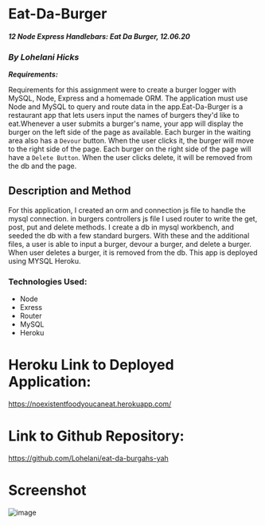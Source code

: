 # Eat-Da-Burger

#### _12 Node Express Handlebars: Eat Da Burger, 12.06.20_

### _By Lohelani Hicks_

***Requirements:***

Requirements for this assignment were to create a burger logger with MySQL, Node, Express and a homemade ORM. The application must use Node and MySQL to query and route data in the app.Eat-Da-Burger is a restaurant app that lets users input the names of burgers they'd like to eat.Whenever a user submits a burger's name, your app will display the burger on the left side of the page as available. Each burger in the waiting area also has a `Devour` button. When the user clicks it, the burger will move to the right side of the page. Each burger on the right side of the page will have a `Delete Button`.  When the user clicks delete, it will be removed from the db and the page. 


## Description and Method

For this application, I created an orm and connection js file to handle the mysql connection. in burgers controllers js file I used router to write the get, post, put and delete methods. I create a db in mysql workbench, and seeded the db with a few standard burgers. With these and the additional files, a user is able to input a burger, devour a burger, and delete a burger. When user deletes a burger, it is removed from the db. This app is deployed using MYSQL Heroku.

### Technologies Used:
* Node
* Exress
* Router
* MySQL
* Heroku

# Heroku Link to Deployed Application:

 https://noexistentfoodyoucaneat.herokuapp.com/

 # Link to Github Repository:

  https://github.com/Lohelani/eat-da-burgahs-yah

# Screenshot

![image](https://user-images.githubusercontent.com/70550481/101407455-f02bde00-38a8-11eb-93a3-22f782483506.png)

